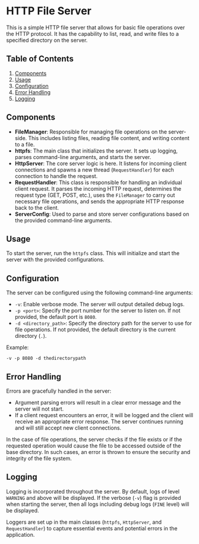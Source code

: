 # HTTP File Server

This is a simple HTTP file server that allows for basic file operations over the HTTP protocol. It has the capability to list, read, and write files to a specified directory on the server.

## Table of Contents
1. [Components](#components)
2. [Usage](#usage)
3. [Configuration](#configuration)
4. [Error Handling](#error-handling)
5. [Logging](#logging)

## Components
- **FileManager**: Responsible for managing file operations on the server-side. This includes listing files, reading file content, and writing content to a file.
- **httpfs**: The main class that initializes the server. It sets up logging, parses command-line arguments, and starts the server.
- **HttpServer**: The core server logic is here. It listens for incoming client connections and spawns a new thread (`RequestHandler`) for each connection to handle the request.
- **RequestHandler**: This class is responsible for handling an individual client request. It parses the incoming HTTP request, determines the request type (GET, POST, etc.), uses the `FileManager` to carry out necessary file operations, and sends the appropriate HTTP response back to the client.
- **ServerConfig**: Used to parse and store server configurations based on the provided command-line arguments.

## Usage
To start the server, run the `httpfs` class. This will initialize and start the server with the provided configurations.

## Configuration
The server can be configured using the following command-line arguments:
- `-v`: Enable verbose mode. The server will output detailed debug logs.
- `-p <port>`: Specify the port number for the server to listen on. If not provided, the default port is `8080`.
- `-d <directory_path>`: Specify the directory path for the server to use for file operations. If not provided, the default directory is the current directory (`.`).

Example:
```
-v -p 8080 -d thedirectorypath
```

## Error Handling
Errors are gracefully handled in the server:
- Argument parsing errors will result in a clear error message and the server will not start.
- If a client request encounters an error, it will be logged and the client will receive an appropriate error response. The server continues running and will still accept new client connections.

In the case of file operations, the server checks if the file exists or if the requested operation would cause the file to be accessed outside of the base directory. In such cases, an error is thrown to ensure the security and integrity of the file system.

## Logging
Logging is incorporated throughout the server. By default, logs of level `WARNING` and above will be displayed. If the verbose (`-v`) flag is provided when starting the server, then all logs including debug logs (`FINE` level) will be displayed.

Loggers are set up in the main classes (`httpfs`, `HttpServer`, and `RequestHandler`) to capture essential events and potential errors in the application.
